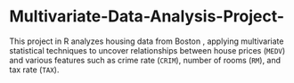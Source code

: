 # Multivariate-Data-Analysis-Project-
This project in R analyzes housing data from Boston , applying multivariate statistical techniques to uncover relationships between house prices (`MEDV`) and various features such as crime rate (`CRIM`), number of rooms (`RM`), and tax rate (`TAX`).  
